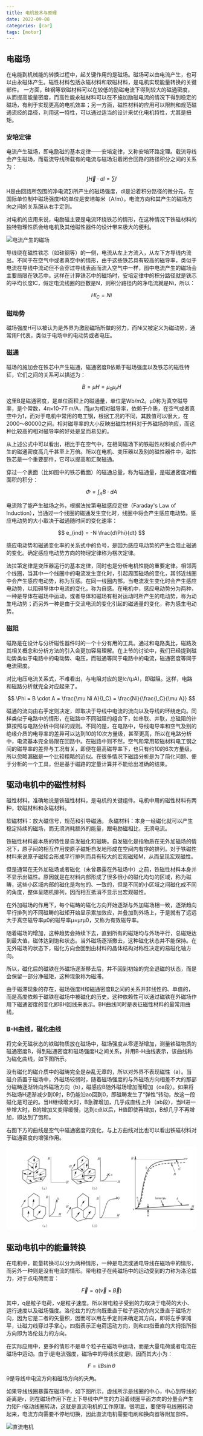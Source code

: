 ```yaml
---
title: 电机技术与原理
date: 2022-09-08
categories: [car]
tags: [motor]
---
```


## 电磁场
在电能到机械能的转换过程中，起关键作用的是磁场。磁场可以由电流产生，也可以由永磁体产生。磁性材料包括永磁材料和软磁材料，是电机实现能量转换的关键部件。
一方面，硅钢等软磁材料可以在较低的励磁电流下得到较大的磁通密度，从而提高能量密度，而高性能永磁材料可以在不施加励磁电流的情况下得到稳定的磁场，有利于实现更高的电机效率；另一方面，磁性材料的应用可以限制和规范磁通流经的路径，利用这一特性，可以通过适当的设计来优化电机特性，尤其是扭矩。

### 安培定律
电流产生磁场，即电励磁的基本定律——安培定律，又称安培环路定理。载流导线会产生磁场，而载流导线所载有的电流与磁场沿着闭合回路的路径积分之间的关系为：

$$
\int \vec{H} \cdot dl = \sum I
$$

H是由回路所包围的净电流∑i所产生的磁场强度，dl是沿着积分路径的微分元。在国际单位制中磁场强度H的单位是安培每米（A/m）。电流方向和其产生的磁场方向之间的关系服从右手定则。

对电机的应用来说，电励磁主要是电流环绕铁芯的情形，在这种情况下铁磁材料的独特物理性质会给电机及其他磁性器件的设计带来极大的便利。

![电流产生的磁场](https://i-blog.csdnimg.cn/blog_migrate/a968c023288bbe7580bf3d8efa1545ea.png)

导线绕在磁性铁芯（如硅钢等）的一侧，电流从左上方流入，从左下方导线内流出。不同于在空气中或者真空中的情形，由于这些铁芯具有较高的磁导率，类似于电流在导线中流动但不会穿过导线表面而流入空气中一样，图中电流产生的磁场会主要局限在铁芯中。这样在计算铁芯中的磁场时，安培定律中的积分路径就是铁芯的平均长度lC，假定电流线圈的匝数是N，则积分路径内的净电流就是Ni，所以：

$$
Hl_C = Ni
$$

### 磁动势
磁场强度H可以被认为是外界为激励磁场所做的努力，而Ni又被定义为磁动势，通常用F代表，类似于电场中的电动势或者电压。

### 磁通
磁场的施加会在铁芯中产生磁通，磁通密度B依赖于磁场强度以及铁芯的磁性特征，它们之间的关系可以描述为：

$$
B = \mu H = \mu_0 \mu_r H
$$

这里B是磁通密度，是单位面积上的磁通量，单位是Wb/m2。μ0称为真空磁导率，是个常数，4π×10-7T·m/A，而μr为相对磁导率，依赖于介质，在空气或者真空中为1，而对于电机中常用的电工钢，根据工况的不同，其数值可以很大，在2000～80000之间。相对磁导率的大小反映出磁性材料对于外磁场的响应，而这种比较高的相对磁导率的好处是显而易见的。

从上述公式中可以看出，相比于在空气中，在相同磁场下的铁磁性材料或介质中产生的磁通密度高几千甚至上万倍。所以在电机、变压器以及别的磁性器件中，磁性铁芯是一个重要部件，它可以提高和汇聚磁通。

穿过一个表面（比如图中的铁芯截面）的磁通总量，称为磁通量，是磁通密度对截面积的积分：

$$
\Phi = \int_A B \cdot dA
$$

电流除了能产生磁场之外，根据法拉第电磁感应定律（Faraday's Law of Induction），当通过一个线圈的磁通发生变化时，线圈中将会产生感应电动势。感应电动势的大小取决于磁通随时间的变化速率：

$$
e_{ind} = -N \frac{d\Phi}{dt}
$$

感应电动势和磁通变化率的关系式中的负号，是因为感应电动势的产生会阻止磁通的变化。确定感应电动势方向的物理定律称为楞次定律。

法拉第定律是变压器运行的基本定律，同时也是分析电机性能的重要定律。相邻两个线圈，当其中一个线圈中的电流发生变化时，引起周围磁场的变化，其邻近线圈中会产生感应电动势，称为互感。在同一线圈内部，当电流发生变化时会产生感应电动势，以阻碍导体中电流的变化，称为自感。在电机中，感应电动势分为两种，一种是导体在磁场中运动，或者导体和磁场有相对运动时所产生的电动势，称为动生电动势；而另外一种是由于交流电流的变化引起的磁通量的变化，称为感生电动势。

### 磁阻
磁路是在设计与分析磁性器件时的一个十分有用的工具。通过和电路类比，磁路及其相关概念和分析方法的引入会更加容易理解。在上节的讨论中，我们已经提到磁动势类似于电路中的电动势、电压，而磁通等同于电路中的电流，磁通密度等同于电流密度。

对比电压电流关系式，不难看出，与电阻对应的是lc/(μA)，即磁阻。这样，电路和磁路分析就完全对应起来了。

$$
\Phi = B \cdot A = \frac{\mu Ni A}{l_C} = \frac{Ni}{\frac{l_C}{\mu A}}
$$

磁通的流向由右手定则决定，即取决于导线中电流的流向以及导线的环绕走向。同样类似于电路中的情形，在磁路中不同磁阻的组合下，如串联、并联，总磁阻的计算按照与电路分析中同样的规则。不同的是，在电路中，导线电导率和空气及别的绝缘介质的电导率的差异可以达到10的10次方量级，甚至更高，所以在电路分析中，电流基本完全局限在回路中。在磁路中则不然，空气和常用软磁材料电工钢之间的磁导率的差异与工况有关，即便在最高磁导率下，也只有约10的6次方量级，所以忽略漏磁是一个比较粗略的近似。在很多情况下磁路分析是为了简化问题、便于分析的一个工具，但是基于磁路的定量计算并不能给出准确的结果。

## 驱动电机中的磁性材料

磁性材料，准确地说是铁磁性材料，是电机的关键组件。电机中用的磁性材料有两种，软磁材料和永磁材料。

软磁材料：放大磁信号，规范和引导磁通。
永磁材料：本身一经磁化就可以产生稳定持续的磁场，而无须消耗额外的能量，跟电励磁相比，无须电流。

铁磁性材料最本质的特性是自发磁化和磁畴。自发磁化是指物质在无外加磁场的情况下，原子间的相互作用使原子磁矩自发地形成在空间内有序的排列。对于铁磁性材料来说原子磁矩会形成平行排列而具有较大的宏观磁矩M，从而呈现宏观磁性。

但是通常在无外加磁场或者磁化（未曾暴露在外磁场中）之前，铁磁性材料本身并不显示出磁性。原因就是在材料内部形成了很多很小的磁化均匀的区域，称为磁畴，这些小区域内部的磁化是均匀的、一致的，但是不同的小区域之间磁化成不同的角度，整体呈随机排列，因而相互抵消不显示出宏观磁性。

在外加磁场的作用下，每个磁畴的磁化方向开始逐渐与外加磁场相一致，逐渐趋向平行排列的不同磁畴的磁矩开始显示累加效应，并叠加到外场上，于是就有了远远大于真空磁导率μ0的磁导率μ=μrμ0，又称为有效磁导率。

随着磁场的增加，这种趋势会持续下去，直到所有的磁矩均与外场平行，总磁矩达到最大值，磁体达到饱和状态。当外磁场逐渐撤去，这种磁化状态并不能保持。在无外磁场的状态下，磁化方向会回到由材料的晶体结构对称性决定的易磁化轴方向。

所以，磁化后的磁铁在外磁场逐渐移去后，并不回到初始的完全退磁的状态，而是会保留一部分净磁矩，这种现象称为磁滞。

由于磁滞现象的存在，磁场强度H和磁通密度B之间的关系并非线性的、单值的，而是高度依赖于磁铁在磁场中被磁化的历史。这种依赖性可以通过磁铁在外磁场作用下磁通密度的变化即BH回线来表示。BH曲线同时是表征磁性材料的最常用曲线。

### B-H曲线，磁化曲线
将完全无磁状态的铁磁物质放在磁场中，磁场强度从零逐渐增加，测量铁磁物质的磁通密度B，得到磁通密度和磁场强度H之间关系，并用B-H曲线表示，该曲线称为磁化曲线，如下图所示。

没有磁化的磁介质中的磁畴完全是杂乱无章的，所以对外界不表现磁性（a）。当磁介质置于磁场中，外磁场较弱时，随着磁场强度的与外磁场方向相差不大的那部分磁畴逐渐转向外磁场方向（b），磁感应B随外磁场增加而增加（oa段）。如果将外磁场H逐渐减少到0时，B仍能沿ao回到0，即磁畴发生了“弹性”转动，故这一段磁化是可逆的。当H继续增大时，B急骤增加，几乎成直线上升（ab段），当H进一步增大时，B的增加又变得缓慢，达到c点以后，H值即使再增加，B却几乎不再增加，即达到了饱和。

右图下方的曲线是空气中磁通密度的变化，与上方曲线对比也可以看出铁磁材料对于磁通密度的增强作用。

![B-H曲线](/assets/img/B-H-curve.png)

## 驱动电机中的能量转换

在电机中，能量转换可以分为两种情形，一种是电流或通电导线在磁场中的情形，而另外一种则是没有电流的情形。带电粒子在纯磁场中的运动受到的力称为洛沦兹力，对于点电荷而言：

$$
\vec{F} = q(\vec{v} \times \vec{B})
$$

其中，q是粒子电荷，v是粒子速度。所以带电粒子受到的力取决于电荷的大小、运行速度以及磁场强度。洛伦兹力的方向既垂直于粒子运动方向又垂直于磁场方向，因为它是二者的矢量积，因而可以用左手定则来确定其方向，即将左手掌摊平，让磁力线穿过手掌心，四指表示正电荷运动方向，则和四指垂直的大拇指所指方向即为洛伦兹力的方向。

在实际应用中，更多的情形不是单个粒子在磁场中运动，而是大量电荷或者电流在磁场中运动。由于i是电流强度，磁场中的导线长度是l，因而其大小为：

$$
F = i l B \sin \theta
$$

θ是导线中电流方向和磁场方向的夹角。

如果导线线圈暴露在磁场中，如下图所示，虚线所示是线圈的中心，中心到导线的距离是r，则在磁场作用下在上下导线中产生的力沿着线圈平面方向的分量会产生力矩F·r驱动线圈转动，这就是直流电机的工作原理。很明显，要使导电线圈转动起来，电流方向需要不停地切换，因此直流电机需要电刷和换向器等附加部件。

![直流电机](https://enjoyphysics.cn/images/research/2019人教版/x2_1.1_7.svg)

